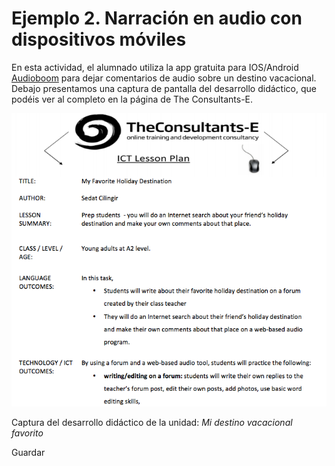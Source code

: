 # Ejemplo 2. Narración en audio con dispositivos móviles

En esta actividad, el alumnado utiliza la app gratuita para IOS/Android [Audioboom](https://audioboom.com/ "audioboom") para dejar comentarios de audio sobre un destino vacacional. Debajo presentamos una captura de pantalla del desarrollo didáctico, que podéis ver al completo en la página de The Consultants-E.


![](img/consultantse.png)


Captura del desarrollo didáctico de la unidad: _Mi destino vacacional favorito_

Guardar